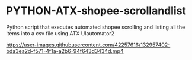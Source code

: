 # PYTHON-ATX-shopee-scrollandlist

Python script that executes automated shopee scrolling and listing all the items into a csv file using ATX UIautomator2

https://user-images.githubusercontent.com/42257616/132957402-bda3ea2d-f571-4f1a-a2b6-94f643d3434d.mp4

